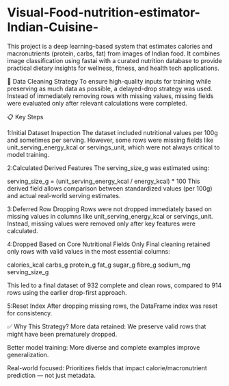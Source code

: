 # Visual-Food-nutrition-estimator-Indian-Cuisine-
This project is a deep learning–based system that estimates calories and macronutrients (protein, carbs, fat) from images of Indian food. It combines image classification using fastai with a curated nutrition database to provide practical dietary insights for wellness, fitness, and health tech applications.


🧼 Data Cleaning Strategy
To ensure high-quality inputs for training while preserving as much data as possible, a delayed-drop strategy was used. Instead of immediately removing rows with missing values, missing fields were evaluated only after relevant calculations were completed.

📋 Key Steps

1:Initial Dataset Inspection
The dataset included nutritional values per 100g and sometimes per serving. However, some rows were missing fields like unit_serving_energy_kcal or servings_unit, which were not always critical to model training.

2:Calculated Derived Features
The serving_size_g was estimated using:

serving_size_g = (unit_serving_energy_kcal / energy_kcal) * 100
This derived field allows comparison between standardized values (per 100g) and actual real-world serving estimates.

3:Deferred Row Dropping
Rows were not dropped immediately based on missing values in columns like unit_serving_energy_kcal or servings_unit. Instead, missing values were removed only after key features were calculated.

4:Dropped Based on Core Nutritional Fields Only
Final cleaning retained only rows with valid values in the most essential columns:

calories_kcal
carbs_g
protein_g
fat_g
sugar_g
fibre_g
sodium_mg
serving_size_g

This led to a final dataset of 932 complete and clean rows, compared to 914 rows using the earlier drop-first approach.

5:Reset Index
After dropping missing rows, the DataFrame index was reset for consistency.

✅ Why This Strategy?
More data retained: We preserve valid rows that might have been prematurely dropped.

Better model training: More diverse and complete examples improve generalization.

Real-world focused: Prioritizes fields that impact calorie/macronutrient prediction — not just metadata.



